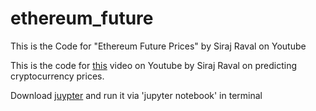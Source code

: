 # ethereum_future
This is the Code for "Ethereum Future Prices" by Siraj Raval on Youtube


This is the code for [this](https://www.youtube.com/watch?v=G5Mx7yYdEhE) video on Youtube by Siraj Raval on predicting cryptocurrency prices. 


Download [juypter](http://jupyter.org/) and run it via 'jupyter notebook' in terminal 

